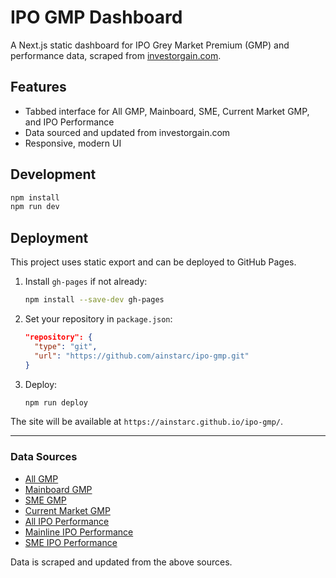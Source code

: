 # IPO GMP Dashboard

A Next.js static dashboard for IPO Grey Market Premium (GMP) and performance data, scraped from [investorgain.com](https://www.investorgain.com/report/live-ipo-gmp/331/all/).

## Features

- Tabbed interface for All GMP, Mainboard, SME, Current Market GMP, and IPO Performance
- Data sourced and updated from investorgain.com
- Responsive, modern UI

## Development

```bash
npm install
npm run dev
```

## Deployment

This project uses static export and can be deployed to GitHub Pages.

1. Install `gh-pages` if not already:
   ```bash
   npm install --save-dev gh-pages
   ```
2. Set your repository in `package.json`:
   ```json
   "repository": {
     "type": "git",
     "url": "https://github.com/ainstarc/ipo-gmp.git"
   }
   ```
3. Deploy:
   ```bash
   npm run deploy
   ```

The site will be available at `https://ainstarc.github.io/ipo-gmp/`.

---

### Data Sources

- [All GMP](https://www.investorgain.com/report/live-ipo-gmp/331/all/)
- [Mainboard GMP](https://www.investorgain.com/report/live-ipo-gmp/331/ipo/)
- [SME GMP](https://www.investorgain.com/report/live-ipo-gmp/331/sme/)
- [Current Market GMP](https://www.investorgain.com/report/live-ipo-gmp/331/current/)
- [All IPO Performance](https://www.investorgain.com/report/ipo-gmp-performance/377/)
- [Mainline IPO Performance](https://www.investorgain.com/report/ipo-gmp-performance-tracker/377/ipo/)
- [SME IPO Performance](https://www.investorgain.com/report/ipo-gmp-performance-tracker/377/sme/)

Data is scraped and updated from the above sources.
